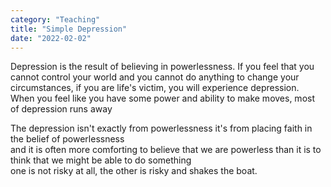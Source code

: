 ```yaml
---
category: "Teaching" 
title: "Simple Depression"
date: "2022-02-02"
---
```


Depression is the result of believing in powerlessness. If you feel that you cannot control your world and you cannot do anything to change your circumstances, if you are life's victim, you will experience depression.  
When you feel like you have some power and ability to make moves, most of depression runs away  

The depression isn't exactly from powerlessness it's from placing faith in the belief of powerlessness  
and it is often more comforting to believe that we are powerless than it is to think that we might be able to do something  
one is not risky at all, the other is risky and shakes the boat.

